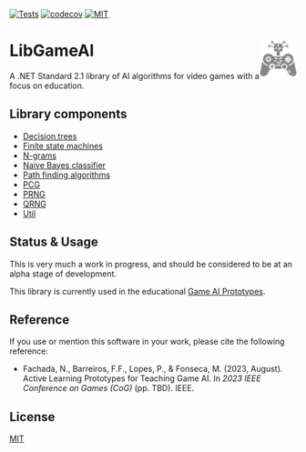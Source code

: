 [![Tests](https://github.com/nunofachada/libgameai/actions/workflows/test.yml/badge.svg)](https://github.com/nunofachada/libgameai/actions/workflows/test.yml)
[![codecov](https://codecov.io/gh/nunofachada/libGameAI/graph/badge.svg?token=oPLu1FqD1H)](https://codecov.io/gh/nunofachada/libGameAI)
[![MIT](https://img.shields.io/badge/license-MIT-blue.svg)](https://opensource.org/license/mit/)

# LibGameAI <img src="docs/images/logo.svg" align="right" />

A .NET Standard 2.1 library of AI algorithms for video games with a focus on
education.

## Library components

* [Decision trees](https://nunofachada.github.io/libgameai/api/LibGameAI.DecisionTrees.html)
* [Finite state machines](https://nunofachada.github.io/libgameai/api/LibGameAI.FSMs.html)
* [N-grams](https://nunofachada.github.io/libgameai/api/LibGameAI.NGrams.html)
* [Naive Bayes classifier](https://nunofachada.github.io/libgameai/api/LibGameAI.NaiveBayes.html)
* [Path finding algorithms](https://nunofachada.github.io/libgameai/api/LibGameAI.PathFinding.html)
* [PCG](https://nunofachada.github.io/libgameai/api/LibGameAI.PCG.html)
* [PRNG](https://nunofachada.github.io/libgameai/api/LibGameAI.PRNG.html)
* [QRNG](https://nunofachada.github.io/libgameai/api/LibGameAI.QRNG.html)
* [Util](https://nunofachada.github.io/libgameai/api/LibGameAI.Util.html)

## Status & Usage

This is very much a work in progress, and should be considered to be at an alpha
stage of development.

This library is currently used in the educational [Game AI Prototypes].

## Reference

If you use or mention this software in your work, please cite the following
reference:

- Fachada, N., Barreiros, F.F., Lopes, P., & Fonseca, M. (2023, August).
  Active Learning Prototypes for Teaching Game AI. In *2023 IEEE Conference on
  Games (CoG)* (pp. TBD). IEEE.

## License

[MIT](LICENSE)

[Game AI Prototypes]:https://github.com/nunofachada/game-ai-prototypes